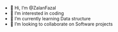 - 👋 Hi, I’m @ZalanFazal
- 👀 I’m interested in coding
- 🌱 I’m currently learning Data structure
- 💞️ I’m looking to collaborate on Software projects


<!---
ZalanFazal/ZalanFazal is a ✨ special ✨ repository because its `README.md` (this file) appears on your GitHub profile.
You can click the Preview link to take a look at your changes.
--->
